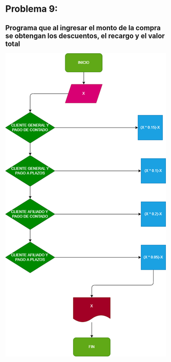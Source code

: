 # Problema 9:

## Programa que al ingresar el monto de la compra se obtengan los descuentos, el recargo y el valor total

![Diagrama de flujo](diagrama.png)